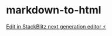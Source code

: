 # markdown-to-html

[Edit in StackBlitz next generation editor ⚡️](https://stackblitz.com/~/github.com/Zeus3252/markdown-to-html)
